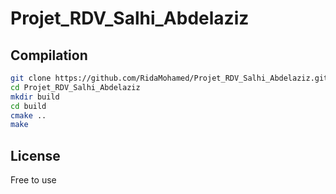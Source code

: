 # Projet_RDV_Salhi_Abdelaziz

## Compilation
```sh
git clone https://github.com/RidaMohamed/Projet_RDV_Salhi_Abdelaziz.git
cd Projet_RDV_Salhi_Abdelaziz
mkdir build
cd build
cmake ..
make
```

## License
Free to use